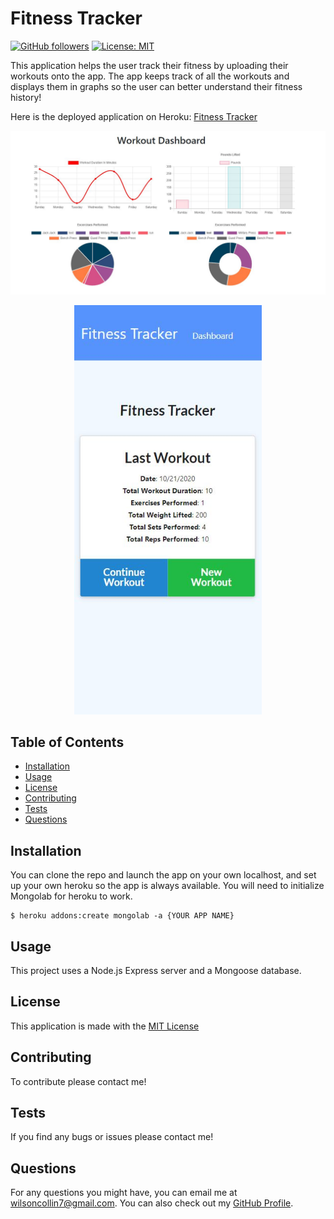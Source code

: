 # Fitness Tracker 
  [![GitHub followers](https://img.shields.io/github/followers/wilsoncollin7.svg?style=social&label=Follow&maxAge=2592000)](https://github.com/wilsoncollin7?tab=followers) [![License: MIT](https://img.shields.io/badge/License-MIT-yellow.svg)](https://opensource.org/licenses/MIT)

  This application helps the user track their fitness by uploading their workouts onto the app. The app keeps track of all the workouts and displays them in graphs so the user can better understand their fitness history!

  Here is the deployed application on Heroku: [Fitness Tracker](https://fitness-tracker-wilsoncollin7.herokuapp.com/?id=5f9074f7657ae30017bd0fa4)

  <img width="800" src="./public/images/graphs.JPG">
  <p align="center">
    <img width="300" src="./public/images/snap.JPG">
  </p>

  ## Table of Contents

  - [Installation](#installation)
  - [Usage](#usage)
  - [License](#license)
  - [Contributing](#contributing)
  - [Tests](#tests)
  - [Questions](#questions)

  ## Installation

  You can clone the repo and launch the app on your own localhost, and set up your own heroku so the app is always available. You will need to initialize Mongolab for heroku to work.

  ```
  $ heroku addons:create mongolab -a {YOUR APP NAME}
  ```

  ## Usage

  This project uses a Node.js Express server and a Mongoose database.

  ## License

  This application is made with the [MIT License](https://opensource.org/licenses/MIT)

  ## Contributing

  To contribute please contact me!

  ## Tests

  If you find any bugs or issues please contact me!

  ## Questions

  For any questions you might have, you can email me at wilsoncollin7@gmail.com. You can also check out my [GitHub Profile](https://github.com/wilsoncollin7).

